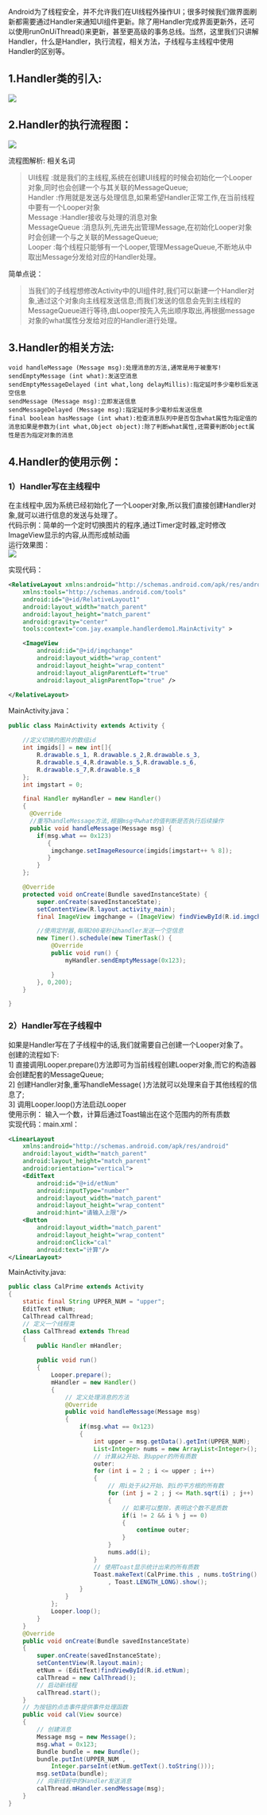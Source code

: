 Android为了线程安全，并不允许我们在UI线程外操作UI；很多时候我们做界面刷新都需要通过Handler来通知UI组件更新。除了用Handler完成界面更新外，还可以使用runOnUiThread()来更新，甚至更高级的事务总线。当然，这里我们只讲解Handler，什么是Handler，执行流程，相关方法，子线程与主线程中使用Handler的区别等。

## 1.Handler类的引入:
![](../pictures/handle1.jpg)


## 2.Handler的执行流程图：
![](../pictures/handle2.jpg)  
 

流程图解析: 相关名词    
> UI线程 :就是我们的主线程,系统在创建UI线程的时候会初始化一个Looper对象,同时也会创建一个与其关联的MessageQueue;  
> Handler :作用就是发送与处理信息,如果希望Handler正常工作,在当前线程中要有一个Looper对象  
> Message :Handler接收与处理的消息对象  
> MessageQueue :消息队列,先进先出管理Message,在初始化Looper对象时会创建一个与之关联的MessageQueue;  
> Looper :每个线程只能够有一个Looper,管理MessageQueue,不断地从中取出Message分发给对应的Handler处理。  

简单点说：  
> 当我们的子线程想修改Activity中的UI组件时,我们可以新建一个Handler对象,通过这个对象向主线程发送信息;而我们发送的信息会先到主线程的MessageQueue进行等待,由Looper按先入先出顺序取出,再根据message对象的what属性分发给对应的Handler进行处理。  

## 3.Handler的相关方法:
```
void handleMessage (Message msg):处理消息的方法,通常是用于被重写!
sendEmptyMessage (int what):发送空消息
sendEmptyMessageDelayed (int what,long delayMillis):指定延时多少毫秒后发送空信息
sendMessage (Message msg):立即发送信息
sendMessageDelayed (Message msg):指定延时多少毫秒后发送信息
final boolean hasMessage (int what):检查消息队列中是否包含what属性为指定值的消息如果是参数为(int what,Object object):除了判断what属性,还需要判断Object属性是否为指定对象的消息
```

## 4.Handler的使用示例：

### 1）Handler写在主线程中

在主线程中,因为系统已经初始化了一个Looper对象,所以我们直接创建Handler对象,就可以进行信息的发送与处理了。  
代码示例：简单的一个定时切换图片的程序,通过Timer定时器,定时修改ImageView显示的内容,从而形成帧动画  
运行效果图：  
![](../pictures/handle3.jpg)  

实现代码：
``` xml
<RelativeLayout xmlns:android="http://schemas.android.com/apk/res/android"  
    xmlns:tools="http://schemas.android.com/tools"  
    android:id="@+id/RelativeLayout1"  
    android:layout_width="match_parent"  
    android:layout_height="match_parent"  
    android:gravity="center"  
    tools:context="com.jay.example.handlerdemo1.MainActivity" >  

    <ImageView  
        android:id="@+id/imgchange"  
        android:layout_width="wrap_content"  
        android:layout_height="wrap_content"  
        android:layout_alignParentLeft="true"  
        android:layout_alignParentTop="true" />  

</RelativeLayout>
``` 
MainActivity.java：
``` java
public class MainActivity extends Activity {  

    //定义切换的图片的数组id  
    int imgids[] = new int[]{  
        R.drawable.s_1, R.drawable.s_2,R.drawable.s_3,  
        R.drawable.s_4,R.drawable.s_5,R.drawable.s_6,  
        R.drawable.s_7,R.drawable.s_8  
    };  
    int imgstart = 0;  

    final Handler myHandler = new Handler()  
    {  
      @Override  
      //重写handleMessage方法,根据msg中what的值判断是否执行后续操作  
      public void handleMessage(Message msg) {  
        if(msg.what == 0x123)  
           {  
            imgchange.setImageResource(imgids[imgstart++ % 8]);  
           }  
        }  
    };  

    @Override  
    protected void onCreate(Bundle savedInstanceState) {  
        super.onCreate(savedInstanceState);  
        setContentView(R.layout.activity_main);  
        final ImageView imgchange = (ImageView) findViewById(R.id.imgchange);  

        //使用定时器,每隔200毫秒让handler发送一个空信息  
        new Timer().schedule(new TimerTask() {            
            @Override  
            public void run() {  
                myHandler.sendEmptyMessage(0x123);  

            }  
        }, 0,200);  
    }  

}
```
### 2）Handler写在子线程中

如果是Handler写在了子线程中的话,我们就需要自己创建一个Looper对象了。  
创建的流程如下:      
1] 直接调用Looper.prepare()方法即可为当前线程创建Looper对象,而它的构造器会创建配套的MessageQueue;     
2] 创建Handler对象,重写handleMessage( )方法就可以处理来自于其他线程的信息了;    
3] 调用Looper.loop()方法启动Looper  
使用示例： 输入一个数，计算后通过Toast输出在这个范围内的所有质数    
实现代码：main.xml：  
``` xml
<LinearLayout  
    xmlns:android="http://schemas.android.com/apk/res/android"  
    android:layout_width="match_parent"  
    android:layout_height="match_parent"  
    android:orientation="vertical">  
    <EditText  
        android:id="@+id/etNum"  
        android:inputType="number"  
        android:layout_width="match_parent"  
        android:layout_height="wrap_content"  
        android:hint="请输入上限"/>  
    <Button  
        android:layout_width="match_parent"  
        android:layout_height="wrap_content"  
        android:onClick="cal"  
        android:text="计算"/>    
</LinearLayout>
```
MainActivity.java:  
``` java
public class CalPrime extends Activity  
{  
    static final String UPPER_NUM = "upper";  
    EditText etNum;  
    CalThread calThread;  
    // 定义一个线程类  
    class CalThread extends Thread  
    {  
        public Handler mHandler;  

        public void run()  
        {  
            Looper.prepare();  
            mHandler = new Handler()  
            {  
                // 定义处理消息的方法  
                @Override  
                public void handleMessage(Message msg)  
                {  
                    if(msg.what == 0x123)  
                    {  
                        int upper = msg.getData().getInt(UPPER_NUM);  
                        List<Integer> nums = new ArrayList<Integer>();  
                        // 计算从2开始、到upper的所有质数  
                        outer:  
                        for (int i = 2 ; i <= upper ; i++)  
                        {  
                            // 用i处于从2开始、到i的平方根的所有数  
                            for (int j = 2 ; j <= Math.sqrt(i) ; j++)  
                            {  
                                // 如果可以整除，表明这个数不是质数  
                                if(i != 2 && i % j == 0)  
                                {  
                                    continue outer;  
                                }  
                            }  
                            nums.add(i);  
                        }  
                        // 使用Toast显示统计出来的所有质数  
                        Toast.makeText(CalPrime.this , nums.toString()  
                            , Toast.LENGTH_LONG).show();  
                    }  
                }  
            };  
            Looper.loop();  
        }  
    }  
    @Override  
    public void onCreate(Bundle savedInstanceState)  
    {  
        super.onCreate(savedInstanceState);  
        setContentView(R.layout.main);  
        etNum = (EditText)findViewById(R.id.etNum);  
        calThread = new CalThread();  
        // 启动新线程  
        calThread.start();  
    }  
    // 为按钮的点击事件提供事件处理函数  
    public void cal(View source)  
    {  
        // 创建消息  
        Message msg = new Message();  
        msg.what = 0x123;  
        Bundle bundle = new Bundle();  
        bundle.putInt(UPPER_NUM ,  
            Integer.parseInt(etNum.getText().toString()));  
        msg.setData(bundle);  
        // 向新线程中的Handler发送消息  
        calThread.mHandler.sendMessage(msg);  
    }  
}
```